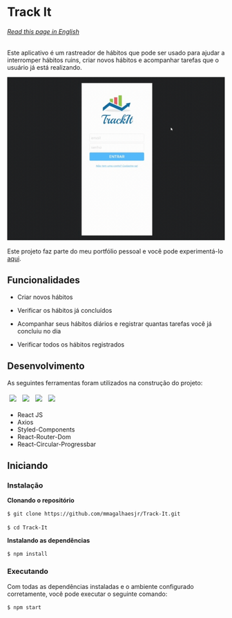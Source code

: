 # Track It

###### [Read this page in English](README-en.md)

Este aplicativo é um rastreador de hábitos que pode ser usado para ajudar a interromper hábitos ruins, criar novos hábitos e acompanhar tarefas que o usuário já está realizando.

<img src= "/src/assets/media/track-it.gif">

Este projeto faz parte do meu portfólio pessoal e você pode experimentá-lo [aqui](http://track-it-steel-zeta.vercel.app/).    

## Funcionalidades

- Criar novos hábitos

- Verificar os hábitos já concluídos

- Acompanhar seus hábitos diários e registrar quantas tarefas você já concluiu no dia

- Verificar todos os hábitos registrados


## Desenvolvimento

As seguintes ferramentas foram utilizados na construção do projeto:
<p>
    <img style='margin: 5px;' src="https://img.shields.io/badge/react-app%20-%2320232a.svg?&style=for-the-badge&color=60ddf9&logo=react&logoColor=%2361DAFB"/>
  <img style='margin: 5px;' src='https://img.shields.io/badge/axios%20-%2320232a.svg?&style=for-the-badge&color=informational'>
  <img style='margin: 5px;' src='https://img.shields.io/badge/styled-components%20-%2320232a.svg?&style=for-the-badge&color=b8679e&logo=styled-components&logoColor=%3a3a3a'>
  <img style='margin: 5px;' src="https://img.shields.io/badge/react_route%20-%2320232a.svg?&style=for-the-badge&logo=react&logoColor=%2361DAFB"/>
</p>

- React JS
- Axios
- Styled-Components
- React-Router-Dom
- React-Circular-Progressbar

## Iniciando

### Instalação

**Clonando o repositório**

```
$ git clone https://github.com/mmagalhaesjr/Track-It.git

$ cd Track-It
```

**Instalando as dependências**

```
$ npm install
```

### Executando

Com todas as dependências instaladas e o ambiente configurado corretamente, você pode executar o seguinte comando:


```
$ npm start
```
